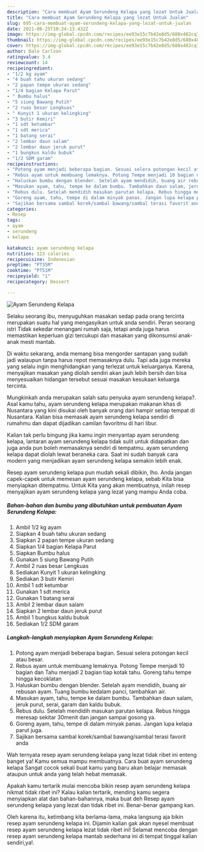 ```yaml
---
description: "Cara membuat Ayam Serundeng Kelapa yang lezat Untuk Jualan"
title: "Cara membuat Ayam Serundeng Kelapa yang lezat Untuk Jualan"
slug: 695-cara-membuat-ayam-serundeng-kelapa-yang-lezat-untuk-jualan
date: 2021-06-25T10:24:13.432Z
image: https://img-global.cpcdn.com/recipes/ee93e15c7b42e8d5/680x482cq70/ayam-serundeng-kelapa-foto-resep-utama.jpg
thumbnail: https://img-global.cpcdn.com/recipes/ee93e15c7b42e8d5/680x482cq70/ayam-serundeng-kelapa-foto-resep-utama.jpg
cover: https://img-global.cpcdn.com/recipes/ee93e15c7b42e8d5/680x482cq70/ayam-serundeng-kelapa-foto-resep-utama.jpg
author: Dale Carlson
ratingvalue: 3.4
reviewcount: 14
recipeingredient:
- "1/2 kg ayam"
- "4 buah tahu ukuran sedang"
- "2 papan tempe ukuran sedang"
- "1/4 bagian Kelapa Parut"
- " Bumbu halus"
- "5 siung Bawang Putih"
- "2 ruas besar Lengkuas"
- " Kunyit 1 ukuran kelingking"
- "3 butir Kemiri"
- "1 sdt ketumbar"
- "1 sdt merica"
- "1 batang serai"
- "2 lembar daun salam"
- "2 lembar daun jeruk purut"
- "1 bungkus kaldu bubuk"
- "1/2 SDM garam"
recipeinstructions:
- "Potong ayam menjadi beberapa bagian. Sesuai selera potongan kecil atau besar."
- "Rebus ayam untuk membuang lemaknya. Potong Tempe menjadi 10 bagian dan Tahu menjadi 2 bagian tiap kotak tahu. Goreng tahu tempe hingga kecoklatan"
- "Haluskan bumbu dengan blender. Setelah ayam mendidih, buang air rebusan ayam. Tuang bumbu kedalam panci, tambahkan air."
- "Masukan ayam, tahu, tempe ke dalam bumbu. Tambahkan daun salam, jeruk purut, serai, garam dan kaldu bubuk."
- "Rebus dulu. Setelah mendidih masukan parutan kelapa. Rebus hingga meresap sekitar 30menit dan jangan sampai gosong ya."
- "Goreng ayam, tahu, tempe di dalam minyak panas. Jangan lupa kelapa parut juga."
- "Sajikan bersama sambal korek/sambal bawang/sambal terasi favorit anda"
categories:
- Resep
tags:
- ayam
- serundeng
- kelapa

katakunci: ayam serundeng kelapa 
nutrition: 123 calories
recipecuisine: Indonesian
preptime: "PT35M"
cooktime: "PT51M"
recipeyield: "1"
recipecategory: Dessert

---
```



![Ayam Serundeng Kelapa](https://img-global.cpcdn.com/recipes/ee93e15c7b42e8d5/680x482cq70/ayam-serundeng-kelapa-foto-resep-utama.jpg)

Selaku seorang ibu, menyuguhkan masakan sedap pada orang tercinta merupakan suatu hal yang mengasyikan untuk anda sendiri. Peran seorang istri Tidak sekedar menangani rumah saja, tetapi anda juga harus memastikan keperluan gizi tercukupi dan masakan yang dikonsumsi anak-anak mesti mantab.

Di waktu  sekarang, anda memang bisa mengorder santapan yang sudah jadi walaupun tanpa harus repot memasaknya dulu. Tapi ada juga mereka yang selalu ingin menghidangkan yang terlezat untuk keluarganya. Karena, menyajikan masakan yang diolah sendiri akan jauh lebih bersih dan bisa menyesuaikan hidangan tersebut sesuai masakan kesukaan keluarga tercinta. 



Mungkinkah anda merupakan salah satu penyuka ayam serundeng kelapa?. Asal kamu tahu, ayam serundeng kelapa merupakan makanan khas di Nusantara yang kini disukai oleh banyak orang dari hampir setiap tempat di Nusantara. Kalian bisa memasak ayam serundeng kelapa sendiri di rumahmu dan dapat dijadikan camilan favoritmu di hari libur.

Kalian tak perlu bingung jika kamu ingin menyantap ayam serundeng kelapa, lantaran ayam serundeng kelapa tidak sulit untuk didapatkan dan juga anda pun boleh memasaknya sendiri di tempatmu. ayam serundeng kelapa dapat diolah lewat beraneka cara. Saat ini sudah banyak cara modern yang menjadikan ayam serundeng kelapa semakin lebih enak.

Resep ayam serundeng kelapa pun mudah sekali dibikin, lho. Anda jangan capek-capek untuk memesan ayam serundeng kelapa, sebab Kita bisa menyiapkan ditempatmu. Untuk Kita yang akan membuatnya, inilah resep menyajikan ayam serundeng kelapa yang lezat yang mampu Anda coba.

<!--inarticleads1-->

##### Bahan-bahan dan bumbu yang dibutuhkan untuk pembuatan Ayam Serundeng Kelapa:

1. Ambil 1/2 kg ayam
1. Siapkan 4 buah tahu ukuran sedang
1. Siapkan 2 papan tempe ukuran sedang
1. Siapkan 1/4 bagian Kelapa Parut
1. Siapkan  Bumbu halus
1. Gunakan 5 siung Bawang Putih
1. Ambil 2 ruas besar Lengkuas
1. Sediakan  Kunyit 1 ukuran kelingking
1. Sediakan 3 butir Kemiri
1. Ambil 1 sdt ketumbar
1. Gunakan 1 sdt merica
1. Gunakan 1 batang serai
1. Ambil 2 lembar daun salam
1. Siapkan 2 lembar daun jeruk purut
1. Ambil 1 bungkus kaldu bubuk
1. Sediakan 1/2 SDM garam




<!--inarticleads2-->

##### Langkah-langkah menyiapkan Ayam Serundeng Kelapa:

1. Potong ayam menjadi beberapa bagian. Sesuai selera potongan kecil atau besar.
1. Rebus ayam untuk membuang lemaknya. Potong Tempe menjadi 10 bagian dan Tahu menjadi 2 bagian tiap kotak tahu. Goreng tahu tempe hingga kecoklatan
1. Haluskan bumbu dengan blender. Setelah ayam mendidih, buang air rebusan ayam. Tuang bumbu kedalam panci, tambahkan air.
1. Masukan ayam, tahu, tempe ke dalam bumbu. Tambahkan daun salam, jeruk purut, serai, garam dan kaldu bubuk.
1. Rebus dulu. Setelah mendidih masukan parutan kelapa. Rebus hingga meresap sekitar 30menit dan jangan sampai gosong ya.
1. Goreng ayam, tahu, tempe di dalam minyak panas. Jangan lupa kelapa parut juga.
1. Sajikan bersama sambal korek/sambal bawang/sambal terasi favorit anda




Wah ternyata resep ayam serundeng kelapa yang lezat tidak ribet ini enteng banget ya! Kamu semua mampu membuatnya. Cara buat ayam serundeng kelapa Sangat cocok sekali buat kamu yang baru akan belajar memasak ataupun untuk anda yang telah hebat memasak.

Apakah kamu tertarik mulai mencoba bikin resep ayam serundeng kelapa nikmat tidak ribet ini? Kalau kalian tertarik, mending kamu segera menyiapkan alat dan bahan-bahannya, maka buat deh Resep ayam serundeng kelapa yang lezat dan tidak ribet ini. Benar-benar gampang kan. 

Oleh karena itu, ketimbang kita berlama-lama, maka langsung aja bikin resep ayam serundeng kelapa ini. Dijamin kalian gak akan nyesel membuat resep ayam serundeng kelapa lezat tidak ribet ini! Selamat mencoba dengan resep ayam serundeng kelapa mantab sederhana ini di tempat tinggal kalian sendiri,ya!.

